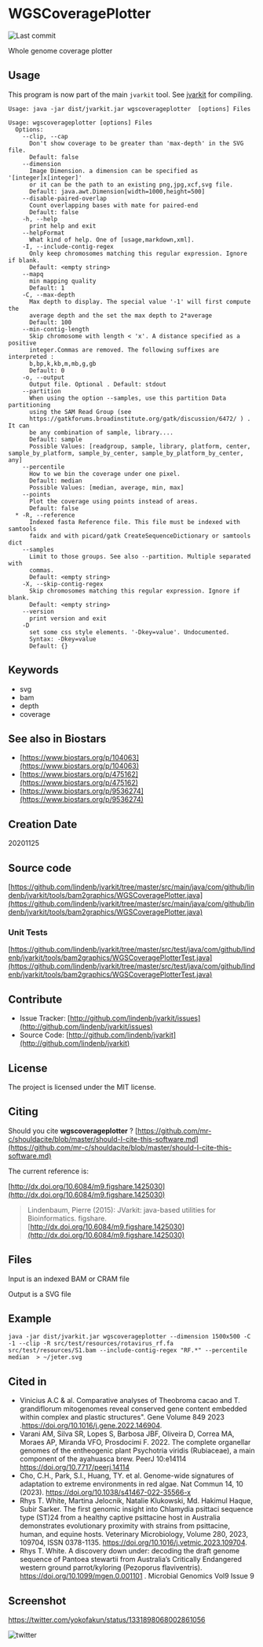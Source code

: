 # WGSCoveragePlotter

![Last commit](https://img.shields.io/github/last-commit/lindenb/jvarkit.png)

Whole genome coverage plotter


## Usage


This program is now part of the main `jvarkit` tool. See [jvarkit](JvarkitCentral.md) for compiling.


```
Usage: java -jar dist/jvarkit.jar wgscoverageplotter  [options] Files

Usage: wgscoverageplotter [options] Files
  Options:
    --clip, --cap
      Don't show coverage to be greater than 'max-depth' in the SVG file.
      Default: false
    --dimension
      Image Dimension. a dimension can be specified as '[integer]x[integer]' 
      or it can be the path to an existing png,jpg,xcf,svg file.
      Default: java.awt.Dimension[width=1000,height=500]
    --disable-paired-overlap
      Count overlapping bases with mate for paired-end
      Default: false
    -h, --help
      print help and exit
    --helpFormat
      What kind of help. One of [usage,markdown,xml].
    -I, --include-contig-regex
      Only keep chromosomes matching this regular expression. Ignore if blank.
      Default: <empty string>
    --mapq
      min mapping quality
      Default: 1
    -C, --max-depth
      Max depth to display. The special value '-1' will first compute the 
      average depth and the set the max depth to 2*average
      Default: 100
    --min-contig-length
      Skip chromosome with length < 'x'. A distance specified as a positive 
      integer.Commas are removed. The following suffixes are interpreted : 
      b,bp,k,kb,m,mb,g,gb 
      Default: 0
    -o, --output
      Output file. Optional . Default: stdout
    --partition
      When using the option --samples, use this partition Data partitioning 
      using the SAM Read Group (see 
      https://gatkforums.broadinstitute.org/gatk/discussion/6472/ ) . It can 
      be any combination of sample, library....
      Default: sample
      Possible Values: [readgroup, sample, library, platform, center, sample_by_platform, sample_by_center, sample_by_platform_by_center, any]
    --percentile
      How to we bin the coverage under one pixel.
      Default: median
      Possible Values: [median, average, min, max]
    --points
      Plot the coverage using points instead of areas.
      Default: false
  * -R, --reference
      Indexed fasta Reference file. This file must be indexed with samtools 
      faidx and with picard/gatk CreateSequenceDictionary or samtools dict
    --samples
      Limit to those groups. See also --partition. Multiple separated with 
      commas. 
      Default: <empty string>
    -X, --skip-contig-regex
      Skip chromosomes matching this regular expression. Ignore if blank.
      Default: <empty string>
    --version
      print version and exit
    -D
      set some css style elements. '-Dkey=value'. Undocumented.
      Syntax: -Dkey=value
      Default: {}

```


## Keywords

 * svg
 * bam
 * depth
 * coverage



## See also in Biostars

 * [https://www.biostars.org/p/104063](https://www.biostars.org/p/104063)
 * [https://www.biostars.org/p/475162](https://www.biostars.org/p/475162)
 * [https://www.biostars.org/p/9536274](https://www.biostars.org/p/9536274)



## Creation Date

20201125

## Source code 

[https://github.com/lindenb/jvarkit/tree/master/src/main/java/com/github/lindenb/jvarkit/tools/bam2graphics/WGSCoveragePlotter.java](https://github.com/lindenb/jvarkit/tree/master/src/main/java/com/github/lindenb/jvarkit/tools/bam2graphics/WGSCoveragePlotter.java)

### Unit Tests

[https://github.com/lindenb/jvarkit/tree/master/src/test/java/com/github/lindenb/jvarkit/tools/bam2graphics/WGSCoveragePlotterTest.java](https://github.com/lindenb/jvarkit/tree/master/src/test/java/com/github/lindenb/jvarkit/tools/bam2graphics/WGSCoveragePlotterTest.java)


## Contribute

- Issue Tracker: [http://github.com/lindenb/jvarkit/issues](http://github.com/lindenb/jvarkit/issues)
- Source Code: [http://github.com/lindenb/jvarkit](http://github.com/lindenb/jvarkit)

## License

The project is licensed under the MIT license.

## Citing

Should you cite **wgscoverageplotter** ? [https://github.com/mr-c/shouldacite/blob/master/should-I-cite-this-software.md](https://github.com/mr-c/shouldacite/blob/master/should-I-cite-this-software.md)

The current reference is:

[http://dx.doi.org/10.6084/m9.figshare.1425030](http://dx.doi.org/10.6084/m9.figshare.1425030)

> Lindenbaum, Pierre (2015): JVarkit: java-based utilities for Bioinformatics. figshare.
> [http://dx.doi.org/10.6084/m9.figshare.1425030](http://dx.doi.org/10.6084/m9.figshare.1425030)


## Files

Input is an indexed BAM or CRAM file

Output is a SVG file

## Example
```
java -jar dist/jvarkit.jar wgscoverageplotter --dimension 1500x500 -C -1 --clip -R src/test/resources/rotavirus_rf.fa src/test/resources/S1.bam --include-contig-regex "RF.*" --percentile median  > ~/jeter.svg
```

## Cited in

 * Vinicius A.C & al. Comparative analyses of Theobroma cacao and T. grandiflorum mitogenomes reveal conserved gene content embedded within complex and plastic structures". Gene Volume 849 2023 .https://doi.org/10.1016/j.gene.2022.146904.
 * Varani AM, Silva SR, Lopes S, Barbosa JBF, Oliveira D, Correa MA, Moraes AP, Miranda VFO, Prosdocimi F. 2022. The complete organellar genomes of the entheogenic plant Psychotria viridis (Rubiaceae), a main component of the ayahuasca brew. PeerJ 10:e14114 https://doi.org/10.7717/peerj.14114
 * Cho, C.H., Park, S.I., Huang, TY. et al. Genome-wide signatures of adaptation to extreme environments in red algae. Nat Commun 14, 10 (2023). https://doi.org/10.1038/s41467-022-35566-x
 * Rhys T. White, Martina Jelocnik, Natalie Klukowski, Md. Hakimul Haque, Subir Sarker. The first genomic insight into Chlamydia psittaci sequence type (ST)24 from a healthy captive psittacine host in Australia demonstrates evolutionary proximity with strains from psittacine, human, and equine hosts. Veterinary Microbiology, Volume 280, 2023, 109704, ISSN 0378-1135. https://doi.org/10.1016/j.vetmic.2023.109704.
 * Rhys T. White. A discovery down under: decoding the draft genome sequence of Pantoea stewartii from Australia’s Critically Endangered western ground parrot/kyloring (Pezoporus flaviventris). https://doi.org/10.1099/mgen.0.001101 . Microbial Genomics Vol9 Issue 9

## Screenshot

https://twitter.com/yokofakun/status/1331898068002861056

![twitter](https://pbs.twimg.com/media/EnvaOnNW4AAkGTz?format=jpg&name=medium "Screenshot")



